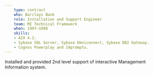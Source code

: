 ```yaml
---
    type: contract
    who: Barclays Bank
    role: Installation and Support Engineer
    team: MI Technical Framework
    when: 1997–1998 
    skills:
    - AIX 4.2.
    - Sybase SQL Server, Sybase Omniconnect, Sybase DB2 Gateway.
    - Cognos Powerplay and Impromptu.
---
```


Installed and provided 2nd level support of interactive Management Information system.
